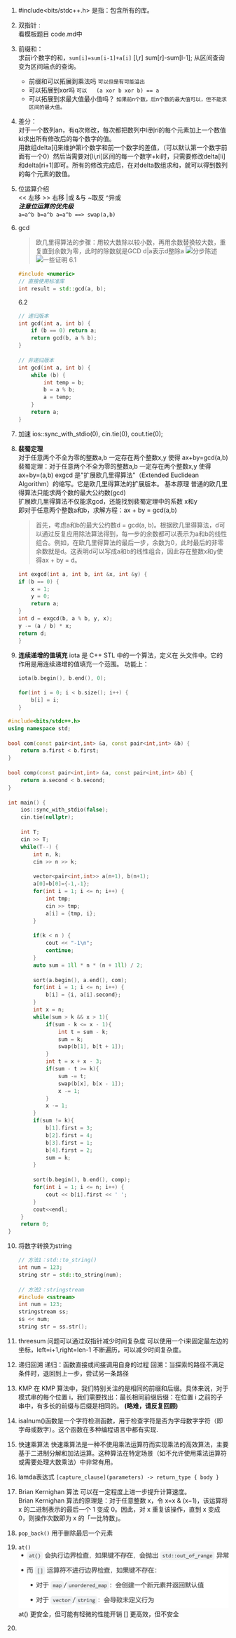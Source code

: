 1. #include<bits/stdc++.h>   是指：包含所有的库。
2. 双指针 :   
   看模板题目 code.md中
3. 前缀和：    
   求前i个数字的和，`sum[i]=sum[i-1]+a[i]`   [l,r]  sum[r]-sum[l-1]; 从区间查询变为区间端点的查询。    
   - 前缀和可以拓展到乘法吗  `可以但是有可能溢出`
   - 可以拓展到xor吗         `可以   (a xor b xor b) == a `
   - 可以拓展到求最大值最小值吗？ `如果前n个数，后n个数的最大值可以，但不能求区间的最大值。`
  
4. 差分：  
    对于一个数列an，有q次修改，每次都把数列中li到ri的每个元素加上一个数值ki求出所有修改后的每个数字的值。   
    用数组delta[i]来维护第i个数字和前一个数字的差值，（可以默认第一个数字前面有一个0）然后当需要对[li,ri]区间的每一个数字+ki时，只需要修改delta[li]和delta[ri+1]即可。所有的修改完成后，在对delta数组求和，就可以得到数列的每个元素的数值。
5. 位运算介绍  
    << 左移  >> 右移 |或 &与 ~取反 ^异或   
    ***注意位运算的优先级***    
    `a=a^b b=a^b a=a^b ==> swap(a,b)`
6. gcd
   > 欧几里得算法的步骤：用较大数除以较小数，再用余数替换较大数，重复直到余数为零，此时的除数就是GCD
   > d|a表示d整除a
   ![分步陈述](image-6.png)         
   ![一些证明](image-7.png)
   6.1
    ``` cpp
    #include <numeric>
    // 直接使用标准库
    int result = std::gcd(a, b);
    ```
    6.2
    ```cpp
    // 递归版本
    int gcd(int a, int b) {
        if (b == 0) return a;
        return gcd(b, a % b);
    }

    // 非递归版本
    int gcd(int a, int b) {
        while (b) {
            int temp = b;
            b = a % b;
            a = temp;
        }
        return a;
    }  
    ```
7. 加速
    ios::sync_with_stdio(0), cin.tie(0), cout.tie(0);

8. **裴蜀定理**     
   对于任意两个不全为零的整数a,b 一定存在两个整数x,y 使得 ax+by=gcd(a,b)
   裴蜀定理：对于任意两个不全为零的整数a,b 一定存在两个整数x,y 使得 ax+by=(a,b)
  exgcd 是"扩展欧几里得算法"（Extended Euclidean Algorithm）的缩写。它是欧几里得算法的扩展版本。 
    基本原理
    普通的欧几里得算法只能求两个数的最大公约数(gcd)     
    扩展欧几里得算法不仅能求gcd，还能找到裴蜀定理中的系数 x和y     
    即对于任意两个整数a和b，求解方程：ax + by = gcd(a,b)    
    > 首先，考虑a和b的最大公约数d = gcd(a, b)。根据欧几里得算法，d可以通过反复应用除法算法得到，每一步的余数都可以表示为a和b的线性组合。例如，在欧几里得算法的最后一步，余数为0，此时最后的非零余数就是d。这表明d可以写成a和b的线性组合，因此存在整数x和y使得ax + by = d。
    ```cpp 
    int exgcd(int a, int b, int &x, int &y) {
    if (b == 0) {
        x = 1;
        y = 0;
        return a;
    }
    int d = exgcd(b, a % b, y, x);
    y -= (a / b) * x;
    return d;
    }
    ```

9. **连续递增的值填充**
    iota 是 C++ STL 中的一个算法，定义在 <numeric> 头文件中。它的作用是用连续递增的值填充一个范围。
    功能上：   
    ```cpp
    iota(b.begin(), b.end(), 0);

    for(int i = 0; i < b.size(); i++) {
        b[i] = i;
    }
    ```
```cpp
#include<bits/stdc++.h>
using namespace std;

bool com(const pair<int,int> &a, const pair<int,int> &b) {
    return a.first < b.first;
}

bool comp(const pair<int,int> &a, const pair<int,int> &b) {
    return a.second < b.second;
}

int main() {
    ios::sync_with_stdio(false);
    cin.tie(nullptr);
    
    int T;
    cin >> T;
    while(T--) {
        int n, k;
        cin >> n >> k;
         
        vector<pair<int,int>> a(n+1), b(n+1);
        a[0]=b[0]={-1,-1};
        for(int i = 1; i <= n; i++) {
            int tmp;
            cin >> tmp;
            a[i] = {tmp, i};
        }
        
        if(k < n ) {
            cout << "-1\n";
            continue;
        } 
        auto sum = 1ll * n * (n + 1ll) / 2;
        
        sort(a.begin(), a.end(), com);
        for(int i = 1; i <= n; i++) {
            b[i] = {i, a[i].second};
        } 
        int x = n;
        while(sum > k && x > 1){
            if(sum - k <= x - 1){
                int t = sum - k;
                sum = k;
                swap(b[1], b[t + 1]);
            }
            int t = x + x - 3;
            if(sum - t >= k){
                sum -= t;
                swap(b[x], b[x - 1]);
                x -= 1;
            }
            x -= 1;
        }
        if(sum != k){
            b[1].first = 3;
            b[2].first = 4;
            b[3].first = 1;
            b[4].first = 2;
            sum = k;
        }
          
        sort(b.begin(), b.end(), comp);
        for(int i = 1; i <= n; i++) {
            cout << b[i].first << ' ';
        }
        cout<<endl;
    }
    return 0;
}
```
10. 将数字转换为string
    ```cpp
    // 方法1：std::to_string()
    int num = 123;
    string str = std::to_string(num);

    // 方法2：stringstream
    #include <sstream>
    int num = 123;
    stringstream ss;    
    ss << num;
    string str = ss.str();

    ```
11. threesum 问题可以通过双指针减少时间复杂度
    可以使用一个i来固定最左边的坐标，left=i+1,right=len-1  不断遍历，可以减少时间复杂度。
    
12. 递归回溯
    递归：函数直接或间接调用自身的过程
    回溯：当探索的路径不满足条件时，退回到上一步，尝试另一条路径
13. KMP
    在 KMP 算法中，我们特别关注的是相同的前缀和后缀。具体来说，对于模式串的每个位置 i，我们需要找出：最长相同前缀后缀：在位置 i 之前的子串中，有多长的前缀与后缀是相同的。    **(略难，请反复回顾)**

14. isalnum()函数是一个字符检测函数，用于检查字符是否为字母数字字符（即字母或数字）。这个函数在多种编程语言中都有实现.

15. 快速乘算法
    快速乘算法是一种不使用乘法运算符而实现乘法的高效算法，主要基于二进制分解和加法运算。这种算法在特定场景（如不允许使用乘法运算符或需要处理大数乘法）中非常有用。

16. lamda表达式
    `[capture_clause](parameters) -> return_type { body }`     
17. Brian Kernighan 算法
    可以在一定程度上进一步提升计算速度。Brian Kernighan 算法的原理是：对于任意整数 x，令 x=x & (x−1)，该运算将 x 的二进制表示的最后一个 1 变成 0。因此，对 x 重复该操作，直到 x 变成 0，则操作次数即为 x 的「一比特数」。
 
 18. `pop_back()`
    用于删除最后一个元素
19. `at()`
    ![alt text](image-12.png)   
    at() 更安全，但可能有轻微的性能开销
    [] 更高效，但不安全
20. 